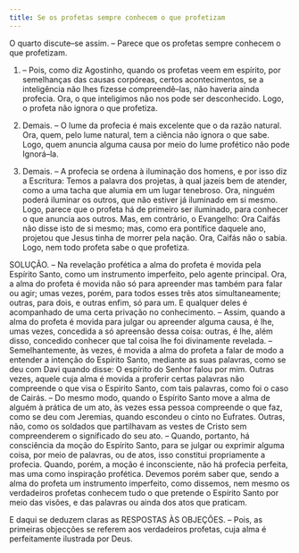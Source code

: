 ```yaml
---
title: Se os profetas sempre conhecem o que profetizam
---
```


O quarto discute–se assim. – Parece que os profetas sempre conhecem o que profetizam.  

1. – Pois, como diz Agostinho, quando os profetas veem em espírito, por semelhanças das causas corpóreas, certos acontecimentos, se a inteligência não lhes fizesse compreendê–las, não haveria ainda profecia. Ora, o que inteligimos não nos pode ser desconhecido. Logo, o profeta não ignora o que profetiza.  

2. Demais. – O lume da profecia é mais excelente que o da razão natural. Ora, quem, pelo lume natural, tem a ciência não ignora o que sabe. Logo, quem anuncia alguma causa por meio do lume profético não pode Ignorá–la.  

3. Demais. – A profecia se ordena à iluminação dos homens, e por isso diz a Escritura: Temos a palavra dos projetas, à qual jazeis bem de atender, como a uma tacha que alumia em um lugar tenebroso. Ora, ninguém poderá iluminar os outros, que não estiver já iluminado em si mesmo. Logo, parece que o profeta há de primeiro ser iluminado, para conhecer o que anuncia aos outros.  Mas, em contrário, o Evangelho: Ora Caifás não disse isto de si mesmo; mas, como era pontífice daquele ano, projetou que Jesus tinha de morrer pela nação. Ora, Caifás não o sabia. Logo, nem todo profeta sabe o que profetiza.  

SOLUÇÃO. – Na revelação profética a alma do profeta é movida pela Espírito Santo, como um instrumento imperfeito, pelo agente principal. Ora, a alma do profeta é movida não só para apreender mas também para falar ou agir; umas vezes, porém, para todos esses três atos simultaneamente; outras, para dois, e outras enfim, só para um. E qualquer deles é acompanhado de uma certa privação no conhecimento. – Assim, quando a alma do profeta é movida para julgar ou apreender alguma causa, é lhe, umas vezes, concedida a só apreensão dessa coisa: outras, é lhe, além disso, concedido conhecer que tal coisa lhe foi divinamente revelada. – Semelhantemente, às vezes, é movida a alma do profeta a falar de modo a entender a intenção do Espírito Santo, mediante as suas palavras, como se deu com Davi quando disse: O espírito do Senhor falou por mim. Outras vezes, aquele cuja alma é movida a proferir certas palavras não compreende o que visa o Espirito Santo, com tais palavras, como foi o caso de Cairás. – Do mesmo modo, quando o Espírito Santo move a alma de alguém à prática de um ato, às vezes essa pessoa compreende o que faz, como se deu com Jeremias, quando escondeu o cinto no Eufrates. Outras, não, como os soldados que partilhavam as vestes de Cristo sem compreenderem o significado do seu ato. – Quando, portanto, há consciência da moção do Espírito Santo, para se julgar ou exprimir alguma coisa, por meio de palavras, ou de atos, isso constitui propriamente a profecia. Quando, porém, a moção é inconsciente, não há profecia perfeita, mas uma como inspiração profética.  Devemos porém saber que, sendo a alma do profeta um instrumento imperfeito, como dissemos, nem mesmo os verdadeiros profetas conhecem tudo o que pretende o Espírito Santo por meio das visões, e das palavras ou ainda dos atos que praticam.  

E daqui se deduzem claras as RESPOSTAS ÀS OBJEÇÕES. – Pois, as primeiras objecções se referem aos verdadeiros profetas, cuja alma é perfeitamente ilustrada por Deus.